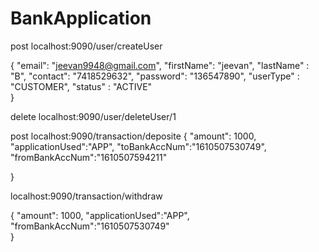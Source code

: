 # BankApplication


post localhost:9090/user/createUser

{
  "email": "jeevan9948@gmail.com",
  "firstName": "jeevan",
  "lastName" : "B",
  "contact": "7418529632",
  "password": "136547890",
  "userType" : "CUSTOMER",
  "status" : "ACTIVE"    
}

delete localhost:9090/user/deleteUser/1

post localhost:9090/transaction/deposite
{
    "amount": 1000,
    "applicationUsed":"APP",
    "toBankAccNum":"1610507530749",
    "fromBankAccNum":"1610507594211"
    
}

localhost:9090/transaction/withdraw

{
    "amount": 1000,
    "applicationUsed":"APP",
    "fromBankAccNum":"1610507530749"    
}
